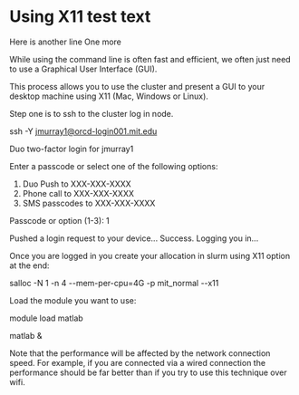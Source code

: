 # Using X11 test text
Here is another line
One more

While using the command line is often fast and efficient, we often just need to use a Graphical User Interface (GUI).

This process allows you to use the cluster and present a GUI to your desktop machine using X11 (Mac, Windows or Linux). 

Step one is to ssh to the cluster log in node. 

ssh -Y jmurray1@orcd-login001.mit.edu
 
Duo two-factor login for jmurray1
 
Enter a passcode or select one of the following options:
 
 1. Duo Push to XXX-XXX-XXXX
 2. Phone call to XXX-XXX-XXXX
 3. SMS passcodes to XXX-XXX-XXXX
 
Passcode or option (1-3): 1
 
Pushed a login request to your device...
Success. Logging you in...

Once you are logged in you create your allocation in slurm using X11 option at the end:

salloc -N 1 -n 4 --mem-per-cpu=4G -p mit_normal --x11

Load the module you want to use: 

module load matlab

matlab & 

Note that the performance will be affected by the network connection speed. For example, if you are connected via a wired connection the performance should be far better than if you try to use this technique over wifi. 